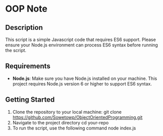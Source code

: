 # OOP Note

## Description
This script is a simple Javascript code that requires ES6 support. Please ensure your Node.js environment can process ES6 syntax before running the script.

## Requirements
- **Node.js**: Make sure you have Node.js installed on your machine. This project requires Node.js version 6 or higher to support ES6 syntax.

## Getting Started

1. Clone the repository to your local machine:
   git clone https://github.com/Sowetowp/ObjectOrientedProgramming.git
2. Navigate to the project directory
   cd your-repo
3. To run the script, use the following command
   node index.js